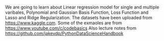 
We are going to learn about Linear regression model for single and multiple varibales, Polynomial and Gaussian Basis Function, Loss Function and Lasso and Ridge Regularization.
The datasets have been uploaded from https://www.kaggle.com.
Some of the exmaoles are from https://www.youtube.com/c/codebasics
Also lecture notes from https://github.com/jakevdp/PythonDataScienceHandbook
